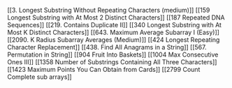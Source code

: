 [[3. Longest Substring Without Repeating Characters (medium)]]
[[159 Longest Substring with At Most 2 Distinct Characters]]
[[187 Repeated DNA Sequences]]
[[219. Contains Duplicate II]]
[[340 Longest Substring with At Most K Distinct Characters]]
[[643. Maximum Average Subarray I (Easy)]]
[[2090. K Radius Subarray Averages (Medium)]]
[[424 Longest Repeating Character Replacement]]
[[438. Find All Anagrams in a String]]
[[567. Permutation in String]]
[[904 Fruit Into Baskets]]
[[1004 Max Consecutive Ones III]]
[[1358 Number of Substrings Containing All Three Characters]]
[[1423  Maximum Points You Can Obtain from Cards]]
[[2799 Count Complete sub arrays]]
